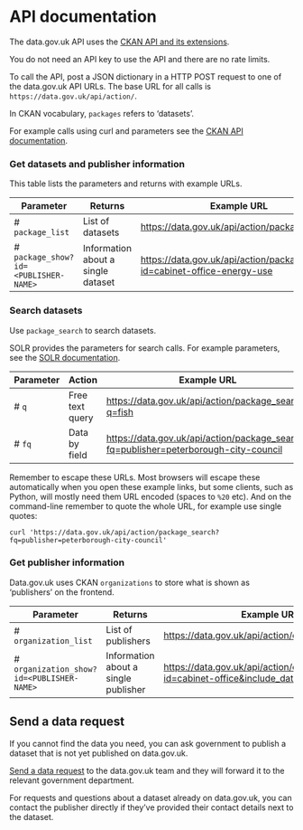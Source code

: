 # API documentation

The data.gov.uk API uses the [CKAN API and its extensions](https://docs.ckan.org/en/2.7/api/index.html).

You do not need an API key to use the API and there are no rate limits.

To call the API, post a JSON dictionary in a HTTP POST request to one of the data.gov.uk API URLs. The base URL for all calls is `https://data.gov.uk/api/action/`.

In CKAN vocabulary, `packages` refers to ‘datasets’.

For example calls using curl and parameters see the [CKAN API documentation](https://ckan.readthedocs.io/en/latest/api/index.html).

### Get datasets and publisher information

This table lists the parameters and returns with example URLs.

| Parameter                            | Returns                    | Example URL |
|--------------------------------------|----------------------------|-------------|
| # `package_list`                     | List of datasets           | https://data.gov.uk/api/action/package_list |
| # `package_show?id=<PUBLISHER-NAME>` | Information about a single dataset | https://data.gov.uk/api/action/package_show?id=cabinet-office-energy-use |

### Search datasets

Use `package_search` to search datasets.

SOLR provides the parameters for search calls. For example parameters, see the [SOLR documentation](https://lucene.apache.org/solr/guide/7_6/common-query-parameters.html).

| Parameter | Action          | Example URL                                    |
|-----------|-----------------|------------------------------------------------|
| # `q`     | Free text query | https://data.gov.uk/api/action/package_search?q=fish |
| # `fq`    | Data by field   | https://data.gov.uk/api/action/package_search?fq=publisher=peterborough-city-council |

Remember to escape these URLs. Most browsers will escape these automatically when you open these example links, but some clients, such as Python, will mostly need them URL encoded (spaces to `%20` etc). And on the command-line remember to quote the whole URL, for example use single quotes:

```
curl 'https://data.gov.uk/api/action/package_search?fq=publisher=peterborough-city-council'
```

### Get publisher information

Data.gov.uk uses CKAN `organizations` to store what is shown as ‘publishers’ on the frontend.

| Parameter                                 | Returns                              | Example URL |
|-------------------------------------------|--------------------------------------|-------------|
| # `organization_list`                     | List of publishers                   | https://data.gov.uk/api/action/organization_list |
| # `organization_show?id=<PUBLISHER-NAME>` | Information about a single publisher | https://data.gov.uk/api/action/organization_show?id=cabinet-office&include_datasets=false |

## Send a data request

If you cannot find the data you need, you can ask government to publish a dataset that is not yet published on data.gov.uk.

[Send a data request](https://data.gov.uk/support) to the data.gov.uk team and they will forward it to the relevant government department.

For requests and questions about a dataset already on data.gov.uk, you can contact the publisher directly if they’ve provided their contact details next to the dataset.
